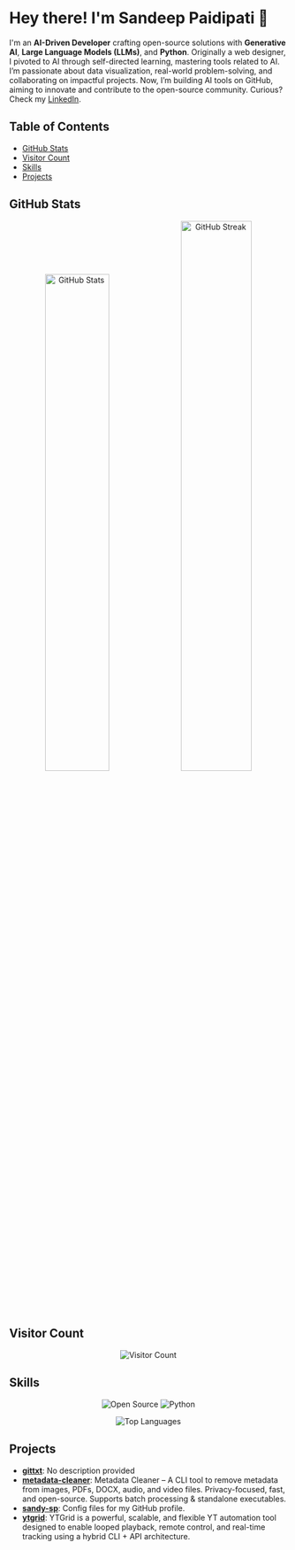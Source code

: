 # Hey there! I'm Sandeep Paidipati 👋

I'm an **AI-Driven Developer** crafting open-source solutions with **Generative AI**, **Large Language Models (LLMs)**, and **Python**. Originally a web designer, I pivoted to AI through self-directed learning, mastering tools related to AI. I’m passionate about data visualization, real-world problem-solving, and collaborating on impactful projects. Now, I’m building AI tools on GitHub, aiming to innovate and contribute to the open-source community. Curious? Check my [LinkedIn](https://www.linkedin.com/in/sandeep-paidipati).

## Table of Contents
- [GitHub Stats](#github-stats)
- [Visitor Count](#visitor-count)
- [Skills](#skills)
- [Projects](#projects)

## GitHub Stats
<p align="center">
  <img src="https://github-readme-stats.vercel.app/api?username=sandy-sp&show_icons=true&theme=dark" alt="GitHub Stats" width="48%">
  <img src="https://github-readme-streak-stats.herokuapp.com/?user=sandy-sp&theme=dark" alt="GitHub Streak" width="50.5%">
</p>

## Visitor Count
<p align="center">
  <img src="https://profile-counter.glitch.me/sandy-sp/count.svg" alt="Visitor Count">
</p>

## Skills
<p align="center">
  <img src="https://img.shields.io/badge/Open Source-F05032?style=flat-square&logo=git&logoColor=white" alt="Open Source"> <img src="https://img.shields.io/badge/Python-3776AB?style=flat-square&logo=python&logoColor=white" alt="Python">
</p>




<p align="center">
    <!-- This section will be updated dynamically -->
</p>

<p align="center">
  <img src="https://github-readme-stats.vercel.app/api/top-langs/?username=sandy-sp" alt="Top Languages">
</p>

## Projects
- **[gittxt](https://github.com/sandy-sp/gittxt)**: No description provided
- **[metadata-cleaner](https://github.com/sandy-sp/metadata-cleaner)**: Metadata Cleaner – A CLI tool to remove metadata from images, PDFs, DOCX, audio, and video files.   Privacy-focused, fast, and open-source. Supports batch processing & standalone executables.
- **[sandy-sp](https://github.com/sandy-sp/sandy-sp)**: Config files for my GitHub profile.
- **[ytgrid](https://github.com/sandy-sp/ytgrid)**: YTGrid is a powerful, scalable, and flexible YT automation tool designed to enable looped playback, remote control, and real-time tracking using a hybrid CLI + API architecture.



<!---
sandy-sp/sandy-sp is a ✨ special ✨ repository because its `README.md` (this file) appears on your GitHub profile.
You can click the Preview link to take a look at your changes.
--->
